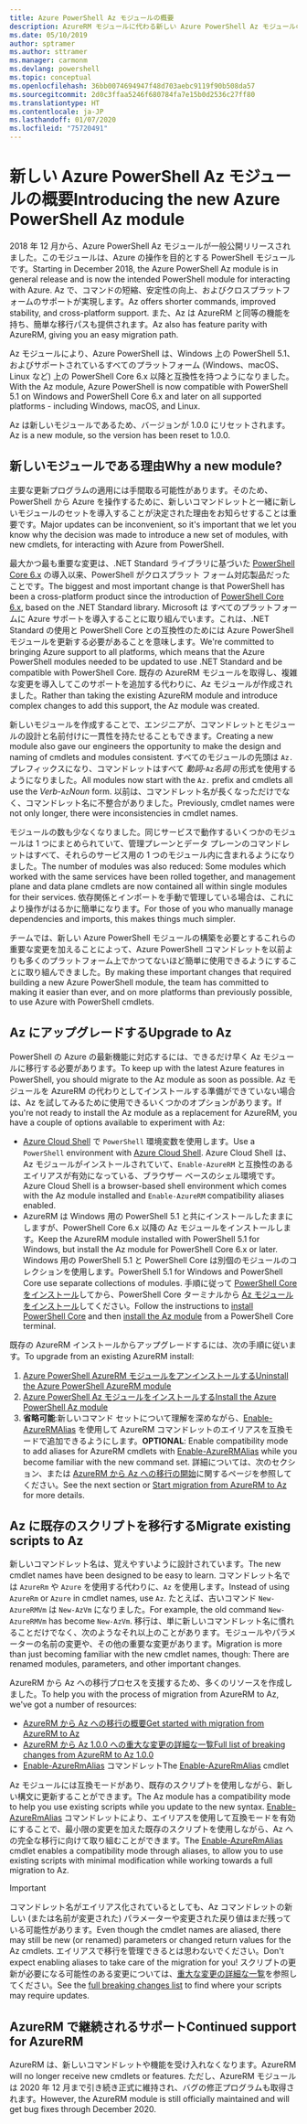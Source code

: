 ```yaml
---
title: Azure PowerShell Az モジュールの概要
description: AzureRM モジュールに代わる新しい Azure PowerShell Az モジュールの概要。
ms.date: 05/10/2019
author: sptramer
ms.author: sttramer
ms.manager: carmonm
ms.devlang: powershell
ms.topic: conceptual
ms.openlocfilehash: 36bb0074694947f48d703aebc9119f90b508da57
ms.sourcegitcommit: 2d0c3ffaa5246f680784fa7e15b0d2536c27ff80
ms.translationtype: HT
ms.contentlocale: ja-JP
ms.lasthandoff: 01/07/2020
ms.locfileid: "75720491"
---
```

# <a name="introducing-the-new-azure-powershell-az-module"></a><span data-ttu-id="11968-103">新しい Azure PowerShell Az モジュールの概要</span><span class="sxs-lookup"><span data-stu-id="11968-103">Introducing the new Azure PowerShell Az module</span></span>

<span data-ttu-id="11968-104">2018 年 12 月から、Azure PowerShell Az モジュールが一般公開リリースされました。このモジュールは、Azure の操作を目的とする PowerShell モジュールです。</span><span class="sxs-lookup"><span data-stu-id="11968-104">Starting in December 2018, the Azure PowerShell Az module is in general release and is now the intended PowerShell module for interacting with Azure.</span></span> <span data-ttu-id="11968-105">Az で、コマンドの短縮、安定性の向上、およびクロスプラットフォームのサポートが実現します。</span><span class="sxs-lookup"><span data-stu-id="11968-105">Az offers shorter commands, improved stability, and cross-platform support.</span></span> <span data-ttu-id="11968-106">また、Az は AzureRM と同等の機能を持ち、簡単な移行パスも提供されます。</span><span class="sxs-lookup"><span data-stu-id="11968-106">Az also has feature parity with AzureRM, giving you an easy migration path.</span></span>

<span data-ttu-id="11968-107">Az モジュールにより、Azure PowerShell は、Windows 上の PowerShell 5.1、およびサポートされているすべてのプラットフォーム (Windows、macOS、Linux など) 上の PowerShell Core 6.x 以降と互換性を持つようになりました。</span><span class="sxs-lookup"><span data-stu-id="11968-107">With the Az module, Azure PowerShell is now compatible with PowerShell 5.1 on Windows and PowerShell Core 6.x and later on all supported platforms - including Windows, macOS, and Linux.</span></span>

<span data-ttu-id="11968-108">Az は新しいモジュールであるため、バージョンが 1.0.0 にリセットされます。</span><span class="sxs-lookup"><span data-stu-id="11968-108">Az is a new module, so the version has been reset to 1.0.0.</span></span>

## <a name="why-a-new-module"></a><span data-ttu-id="11968-109">新しいモジュールである理由</span><span class="sxs-lookup"><span data-stu-id="11968-109">Why a new module?</span></span>

<span data-ttu-id="11968-110">主要な更新プログラムの適用には手間取る可能性があります。そのため、PowerShell から Azure を操作するために、新しいコマンドレットと一緒に新しいモジュールのセットを導入することが決定された理由をお知らせすることは重要です。</span><span class="sxs-lookup"><span data-stu-id="11968-110">Major updates can be inconvenient, so it's important that we let you know why the decision was made to introduce a new set of modules, with new cmdlets, for interacting with Azure from PowerShell.</span></span>

<span data-ttu-id="11968-111">最大かつ最も重要な変更は、.NET Standard ライブラリに基づいた [PowerShell Core 6.x](/powershell/scripting/overview) の導入以来、PowerShell がクロスプラット フォーム対応製品だったことです。</span><span class="sxs-lookup"><span data-stu-id="11968-111">The biggest and most important change is that PowerShell has been a cross-platform product since the introduction of [PowerShell Core 6.x](/powershell/scripting/overview), based on the .NET Standard library.</span></span>
<span data-ttu-id="11968-112">Microsoft は すべてのプラットフォームに Azure サポートを導入することに取り組んでいます。これは、.NET Standard の使用と PowerShell Core との互換性のためには Azure PowerShell モジュールを更新する必要があることを意味します。</span><span class="sxs-lookup"><span data-stu-id="11968-112">We're committed to bringing Azure support to all platforms, which means that the Azure PowerShell modules needed to be updated to use .NET Standard and be compatible with PowerShell Core.</span></span> <span data-ttu-id="11968-113">既存の AzureRM モジュールを取得し、複雑な変更を導入してこのサポートを追加する代わりに、Az モジュールが作成されました。</span><span class="sxs-lookup"><span data-stu-id="11968-113">Rather than taking the existing AzureRM module and introduce complex changes to add this support, the Az module was created.</span></span>

<span data-ttu-id="11968-114">新しいモジュールを作成することで、エンジニアが、コマンドレットとモジュールの設計と名前付けに一貫性を持たせることもできます。</span><span class="sxs-lookup"><span data-stu-id="11968-114">Creating a new module also gave our engineers the opportunity to make the design and naming of cmdlets and modules consistent.</span></span> <span data-ttu-id="11968-115">すべてのモジュールの先頭は `Az.` プレフィックスになり、コマンドレットはすべて _動詞_-`Az`_名詞_ の形式を使用するようになりました。</span><span class="sxs-lookup"><span data-stu-id="11968-115">All modules now start with the `Az.` prefix and cmdlets all use the _Verb_-`Az`_Noun_ form.</span></span> <span data-ttu-id="11968-116">以前は、コマンドレット名が長くなっただけでなく、コマンドレット名に不整合がありました。</span><span class="sxs-lookup"><span data-stu-id="11968-116">Previously, cmdlet names were not only longer, there were inconsistencies in cmdlet names.</span></span>

<span data-ttu-id="11968-117">モジュールの数も少なくなりました。同じサービスで動作するいくつかのモジュールは 1 つにまとめられていて、管理プレーンとデータ プレーンのコマンドレットはすべて、それらのサービス用の 1 つのモジュール内に含まれるようになりました。</span><span class="sxs-lookup"><span data-stu-id="11968-117">The number of modules was also reduced: Some modules which worked with the same services have been rolled together, and management plane and data plane cmdlets are now contained all within single modules for their services.</span></span> <span data-ttu-id="11968-118">依存関係とインポートを手動で管理している場合は、これにより操作がはるかに簡単になります。</span><span class="sxs-lookup"><span data-stu-id="11968-118">For those of you who manually manage dependencies and imports, this makes things much simpler.</span></span>

<span data-ttu-id="11968-119">チームでは、新しい Azure PowerShell モジュールの構築を必要とするこれらの重要な変更を加えることによって、Azure PowerShell コマンドレットを以前よりも多くのプラットフォーム上でかつてないほど簡単に使用できるようにすることに取り組んできました。</span><span class="sxs-lookup"><span data-stu-id="11968-119">By making these important changes that required building a new Azure PowerShell module, the team has committed to making it easier than ever, and on more platforms than previously possible, to use Azure with PowerShell cmdlets.</span></span>

## <a name="upgrade-to-az"></a><span data-ttu-id="11968-120">Az にアップグレードする</span><span class="sxs-lookup"><span data-stu-id="11968-120">Upgrade to Az</span></span>

<span data-ttu-id="11968-121">PowerShell の Azure の最新機能に対応するには、できるだけ早く Az モジュールに移行する必要があります。</span><span class="sxs-lookup"><span data-stu-id="11968-121">To keep up with the latest Azure features in PowerShell, you should migrate to the Az module as soon as possible.</span></span> <span data-ttu-id="11968-122">Az モジュールを AzureRM の代わりとしてインストールする準備ができていない場合は、Az を試してみるために使用できるいくつかのオプションがあります。</span><span class="sxs-lookup"><span data-stu-id="11968-122">If you're not ready to install the Az module as a replacement for AzureRM, you have a couple of options available to experiment with Az:</span></span>

* <span data-ttu-id="11968-123">[Azure Cloud Shell](https://docs.microsoft.com/azure/cloud-shell/overview) で `PowerShell` 環境変数を使用します。</span><span class="sxs-lookup"><span data-stu-id="11968-123">Use a `PowerShell` environment with [Azure Cloud Shell](https://docs.microsoft.com/azure/cloud-shell/overview).</span></span>
  <span data-ttu-id="11968-124">Azure Cloud Shell は、Az モジュールがインストールされていて、`Enable-AzureRM` と互換性のあるエイリアスが有効になっている、ブラウザー ベースのシェル環境です。</span><span class="sxs-lookup"><span data-stu-id="11968-124">Azure Cloud Shell is a browser-based shell environment which comes with the Az module installed and `Enable-AzureRM` compatibility aliases enabled.</span></span>
* <span data-ttu-id="11968-125">AzureRM は Windows 用の PowerShell 5.1 と共にインストールしたままにしますが、PowerShell Core 6.x 以降の Az モジュールをインストールします。</span><span class="sxs-lookup"><span data-stu-id="11968-125">Keep the AzureRM module installed with PowerShell 5.1 for Windows, but install the Az module for PowerShell Core 6.x or later.</span></span> <span data-ttu-id="11968-126">Windows 用の PowerShell 5.1 と PowerShell Core は別個のモジュールのコレクションを使用します。</span><span class="sxs-lookup"><span data-stu-id="11968-126">PowerShell 5.1 for Windows and PowerShell Core use separate collections of modules.</span></span> <span data-ttu-id="11968-127">手順に従って [PowerShell Core をインストール](/powershell/scripting/install/installing-powershell-core-on-windows)してから、PowerShell Core ターミナルから [Az モジュールをインストール](install-az-ps.md)してください。</span><span class="sxs-lookup"><span data-stu-id="11968-127">Follow the instructions to [install PowerShell Core](/powershell/scripting/install/installing-powershell-core-on-windows) and then [install the Az module](install-az-ps.md) from a PowerShell Core terminal.</span></span>

<span data-ttu-id="11968-128">既存の AzureRM インストールからアップグレードするには、次の手順に従います。</span><span class="sxs-lookup"><span data-stu-id="11968-128">To upgrade from an existing AzureRM install:</span></span>

1. [<span data-ttu-id="11968-129">Azure PowerShell AzureRM モジュールをアンインストールする</span><span class="sxs-lookup"><span data-stu-id="11968-129">Uninstall the Azure PowerShell AzureRM module</span></span>](/powershell/azure/uninstall-az-ps#uninstall-the-azurerm-module)
2. [<span data-ttu-id="11968-130">Azure PowerShell Az モジュールをインストールする</span><span class="sxs-lookup"><span data-stu-id="11968-130">Install the Azure PowerShell Az module</span></span>](install-az-ps.md)
3. <span data-ttu-id="11968-131">__省略可能__:新しいコマンド セットについて理解を深めながら、[Enable-AzureRMAlias](/powershell/module/az.accounts/enable-azurermalias) を使用して AzureRM コマンドレットのエイリアスを互換モードで追加できるようにします。</span><span class="sxs-lookup"><span data-stu-id="11968-131">__OPTIONAL__: Enable compatibility mode to add aliases for AzureRM cmdlets with [Enable-AzureRMAlias](/powershell/module/az.accounts/enable-azurermalias) while you become familiar with the new command set.</span></span> <span data-ttu-id="11968-132">詳細については、次のセクション、または [AzureRM から Az への移行の開始](migrate-from-azurerm-to-az.md)に関するページを参照してください。</span><span class="sxs-lookup"><span data-stu-id="11968-132">See the next section or [Start migration from AzureRM to Az](migrate-from-azurerm-to-az.md) for more details.</span></span>

## <a name="migrate-existing-scripts-to-az"></a><span data-ttu-id="11968-133">Az に既存のスクリプトを移行する</span><span class="sxs-lookup"><span data-stu-id="11968-133">Migrate existing scripts to Az</span></span>

<span data-ttu-id="11968-134">新しいコマンドレット名は、覚えやすいように設計されています。</span><span class="sxs-lookup"><span data-stu-id="11968-134">The new cmdlet names have been designed to be easy to learn.</span></span> <span data-ttu-id="11968-135">コマンドレット名では `AzureRm` や `Azure` を使用する代わりに、`Az` を使用します。</span><span class="sxs-lookup"><span data-stu-id="11968-135">Instead of using `AzureRm` or `Azure` in cmdlet names, use `Az`.</span></span> <span data-ttu-id="11968-136">たとえば、古いコマンド `New-AzureRMVm` は `New-AzVm` になりました。</span><span class="sxs-lookup"><span data-stu-id="11968-136">For example, the old command `New-AzureRMVm` has become `New-AzVm`.</span></span>
<span data-ttu-id="11968-137">移行は、単に新しいコマンドレット名に慣れることだけでなく、次のようなそれ以上のことがあります。モジュールやパラメーターの名前の変更や、その他の重要な変更があります。</span><span class="sxs-lookup"><span data-stu-id="11968-137">Migration is more than just becoming familiar with the new cmdlet names, though: There are renamed modules, parameters, and other important changes.</span></span>

<span data-ttu-id="11968-138">AzureRM から Az への移行プロセスを支援するため、多くのリソースを作成しました。</span><span class="sxs-lookup"><span data-stu-id="11968-138">To help you with the process of migration from AzureRM to Az, we've got a number of resources:</span></span>

* [<span data-ttu-id="11968-139">AzureRM から Az への移行の概要</span><span class="sxs-lookup"><span data-stu-id="11968-139">Get started with migration from AzureRM to Az</span></span>](migrate-from-azurerm-to-az.md)
* [<span data-ttu-id="11968-140">AzureRM から Az 1.0.0 への重大な変更の詳細な一覧</span><span class="sxs-lookup"><span data-stu-id="11968-140">Full list of breaking changes from AzureRM to Az 1.0.0</span></span>](migrate-az-1.0.0.md)
* <span data-ttu-id="11968-141">[Enable-AzureRmAlias](/powershell/module/az.accounts/enable-azurermalias) コマンドレット</span><span class="sxs-lookup"><span data-stu-id="11968-141">The [Enable-AzureRmAlias](/powershell/module/az.accounts/enable-azurermalias) cmdlet</span></span>

<span data-ttu-id="11968-142">Az モジュールには互換モードがあり、既存のスクリプトを使用しながら、新しい構文に更新することができます。</span><span class="sxs-lookup"><span data-stu-id="11968-142">The Az module has a compatibility mode to help you use existing scripts while you update to the new syntax.</span></span> <span data-ttu-id="11968-143">[Enable-AzureRmAlias](/powershell/module/az.accounts/enable-azurermalias) コマンドレットにより、エイリアスを使用して互換モードを有効にすることで、最小限の変更を加えた既存のスクリプトを使用しながら、Az への完全な移行に向けて取り組むことができます。</span><span class="sxs-lookup"><span data-stu-id="11968-143">The [Enable-AzureRmAlias](/powershell/module/az.accounts/enable-azurermalias) cmdlet enables a compatibility mode through aliases, to allow you to use existing scripts with minimal modification while working towards a full migration to Az.</span></span>

> [!IMPORTANT]
> <span data-ttu-id="11968-144">コマンドレット名がエイリアス化されているとしても、Az コマンドレットの新しい (または名前が変更された) パラメーターや変更された戻り値はまだ残っている可能性があります。</span><span class="sxs-lookup"><span data-stu-id="11968-144">Even though the cmdlet names are aliased, there may still be new (or renamed) parameters or changed return values for the Az cmdlets.</span></span> <span data-ttu-id="11968-145">エイリアスで移行を管理できるとは思わないでください。</span><span class="sxs-lookup"><span data-stu-id="11968-145">Don't expect enabling aliases to take care of the migration for you!</span></span> <span data-ttu-id="11968-146">スクリプトの更新が必要になる可能性のある変更については、[重大な変更の詳細な一覧](migrate-az-1.0.0.md)を参照してください。</span><span class="sxs-lookup"><span data-stu-id="11968-146">See the [full breaking changes list](migrate-az-1.0.0.md) to find where your scripts may require updates.</span></span>

## <a name="continued-support-for-azurerm"></a><span data-ttu-id="11968-147">AzureRM で継続されるサポート</span><span class="sxs-lookup"><span data-stu-id="11968-147">Continued support for AzureRM</span></span>

<span data-ttu-id="11968-148">AzureRM は、新しいコマンドレットや機能を受け入れなくなります。</span><span class="sxs-lookup"><span data-stu-id="11968-148">AzureRM will no longer receive new cmdlets or features.</span></span> <span data-ttu-id="11968-149">ただし、AzureRM モジュールは 2020 年 12 月まで引き続き正式に維持され、バグの修正プログラムも取得されます。</span><span class="sxs-lookup"><span data-stu-id="11968-149">However, the AzureRM module is still officially maintained and will get bug fixes through December 2020.</span></span>
